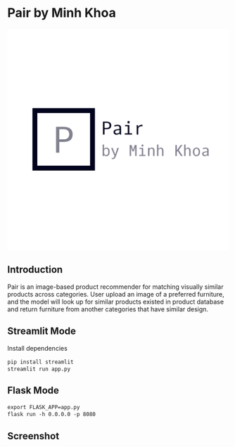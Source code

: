 # Pair by Minh Khoa

![](logo.png)

## Introduction


Pair is an image-based product recommender for matching visually similar products across categories. User upload an image of a preferred furniture, and the model will look up for similar products existed in product database and return furniture from another categories that have similar design.

## Streamlit Mode
Install dependencies

```
pip install streamlit
streamlit run app.py
```

## Flask Mode

```
export FLASK_APP=app.py
flask run -h 0.0.0.0 -p 8080
```
## Screenshot

